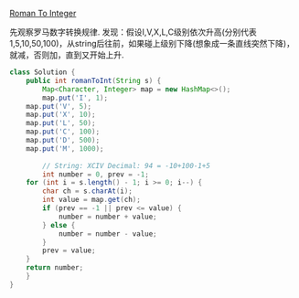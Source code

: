 [Roman To Integer](https://leetcode.com/problems/roman-to-integer/description/)

先观察罗马数字转换规律. 发现：假设I,V,X,L,C级别依次升高(分别代表1,5,10,50,100)，从string后往前，如果碰上级别下降(想象成一条直线突然下降)，就减，否则加，直到又开始上升. <br>

```java
class Solution {
    public int romanToInt(String s) {
        Map<Character, Integer> map = new HashMap<>();
        map.put('I', 1);
	map.put('V', 5);
	map.put('X', 10);
	map.put('L', 50);
	map.put('C', 100);
	map.put('D', 500);
	map.put('M', 1000);
        
        // String: XCIV Decimal: 94 = -10+100-1+5
    	int number = 0, prev = -1;
	for (int i = s.length() - 1; i >= 0; i--) {
		char ch = s.charAt(i);
		int value = map.get(ch);
		if (prev == -1 || prev <= value) {
			number = number + value;
		} else {
			number = number - value;
		}
		prev = value;
	}
	return number;
    }
}
```

